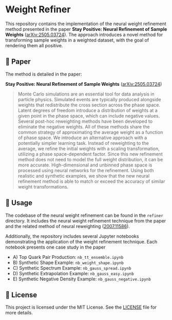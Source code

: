 # Weight Refiner

This repository contains the implementation of the neural weight refinement method presented in the paper **Stay Positive: Neural Refinement of Sample Weights** ([arXiv\:2505.03724](https://arxiv.org/abs/2505.03724)).
The approach introduces a novel method for transforming sample weights in a weighted dataset, with the goal of rendering them all positive.

## 📄 Paper

The method is detailed in the paper:

**Stay Positive: Neural Refinement of Sample Weights** ([arXiv\:2505.03724](https://arxiv.org/abs/2505.03724))

>Monte Carlo simulations are an essential tool for data analysis in particle physics. Simulated events are typically produced alongside weights that redistribute the cross section across the phase space. Latent degrees of freedom introduce a distribution of weights at a given point in the phase space, which can include negative values. Several post-hoc reweighting methods have been developed to eliminate the negative weights. All of these methods share the common strategy of approximating the average weight as a function of phase space. We introduce an alternative approach with a potentially simpler learning task. Instead of reweighting to the average, we refine the initial weights with a scaling transformation, utilizing a phase space-dependent factor. Since this new refinement method does not need to model the full weight distribution, it can be more accurate. High-dimensional and unbinned phase space is processed using neural networks for the refinement. Using both realistic and synthetic examples, we show that the new neural refinement method is able to match or exceed the accuracy of similar weight transformations.

## 🧪 Usage

The codebase of the neural weight refinement can be found in the `refiner` directory.
It includes the neural weight refinement technique from the paper and the related method of neural reweighting ([2007.11586](https://arxiv.org/abs/2007.11586)).

Additionally, the repository includes several Jupyter notebooks demonstrating the application of the weight refinement technique.
Each notebook presents one case study in the paper

* A) Top Quark Pair Production: `nb_tt_ensemble.ipynb`
* B) Synthetic Shape Example: `nb_weight_shape.ipynb`
* C) Synthetic Spectrum Example: `nb_gauss_spread.ipynb`
* D) Synthetic Extrapolation Example: `nb_gauss_easy.ipynb`
* E) Synthetic Negative Density Example: `nb_gauss_negative.ipynb`

## 🔧 License

This project is licensed under the MIT License. See the [LICENSE](https://github.com/Nollde/weight_refiner/blob/main/LICENSE) file for more details.
